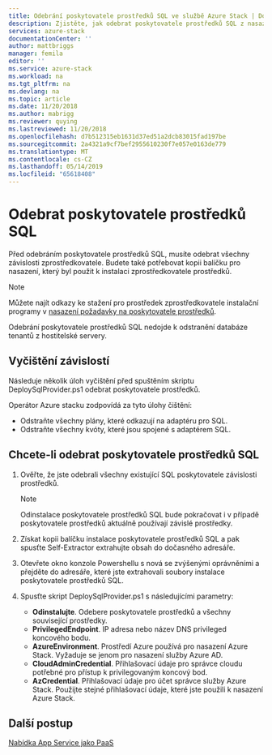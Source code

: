 ```yaml
---
title: Odebrání poskytovatele prostředků SQL ve službě Azure Stack | Dokumentace Microsoftu
description: Zjistěte, jak odebrat poskytovatele prostředků SQL z nasazení služby Azure Stack.
services: azure-stack
documentationCenter: ''
author: mattbriggs
manager: femila
editor: ''
ms.service: azure-stack
ms.workload: na
ms.tgt_pltfrm: na
ms.devlang: na
ms.topic: article
ms.date: 11/20/2018
ms.author: mabrigg
ms.reviewer: quying
ms.lastreviewed: 11/20/2018
ms.openlocfilehash: d7b512315eb1631d37ed51a2dcb83015fad197be
ms.sourcegitcommit: 2a4321a9cf7bef2955610230f7e057e0163de779
ms.translationtype: MT
ms.contentlocale: cs-CZ
ms.lasthandoff: 05/14/2019
ms.locfileid: "65618408"
---
```

# <a name="remove-the-sql-resource-provider"></a>Odebrat poskytovatele prostředků SQL

Před odebráním poskytovatele prostředků SQL, musíte odebrat všechny závislosti zprostředkovatele. Budete také potřebovat kopii balíčku pro nasazení, který byl použit k instalaci zprostředkovatele prostředků.

> [!NOTE]
> Můžete najít odkazy ke stažení pro prostředek zprostředkovatele instalační programy v [nasazení požadavky na poskytovatele prostředků](./azure-stack-sql-resource-provider-deploy.md#prerequisites).

Odebrání poskytovatele prostředků SQL nedojde k odstranění databáze tenantů z hostitelské servery.

## <a name="dependency-cleanup"></a>Vyčištění závislostí

Následuje několik úloh vyčištění před spuštěním skriptu DeploySqlProvider.ps1 odebrat poskytovatele prostředků.

Operátor Azure stacku zodpovídá za tyto úlohy čištění:

* Odstraňte všechny plány, které odkazují na adaptéru pro SQL.
* Odstraňte všechny kvóty, které jsou spojené s adaptérem SQL.

## <a name="to-remove-the-sql-resource-provider"></a>Chcete-li odebrat poskytovatele prostředků SQL

1. Ověřte, že jste odebrali všechny existující SQL poskytovatele závislosti prostředků.

   > [!NOTE]
   > Odinstalace poskytovatele prostředků SQL bude pokračovat i v případě poskytovatele prostředků aktuálně používají závislé prostředky.
  
2. Získat kopii balíčku instalace poskytovatele prostředků SQL a pak spusťte Self-Extractor extrahujte obsah do dočasného adresáře.

3. Otevřete okno konzole Powershellu s nová se zvýšenými oprávněními a přejděte do adresáře, které jste extrahovali soubory instalace poskytovatele prostředků SQL.

4. Spusťte skript DeploySqlProvider.ps1 s následujícími parametry:

    * **Odinstalujte**. Odebere poskytovatele prostředků a všechny související prostředky.
    * **PrivilegedEndpoint**. IP adresa nebo název DNS privileged koncového bodu.
    * **AzureEnvironment**. Prostředí Azure používá pro nasazení Azure Stack. Vyžaduje se jenom pro nasazení služby Azure AD.
    * **CloudAdminCredential**. Přihlašovací údaje pro správce cloudu potřebné pro přístup k privilegovaným koncový bod.
    * **AzCredential**. Přihlašovací údaje pro účet správce služby Azure Stack. Použijte stejné přihlašovací údaje, které jste použili k nasazení Azure Stack.

## <a name="next-steps"></a>Další postup

[Nabídka App Service jako PaaS](azure-stack-app-service-overview.md)
